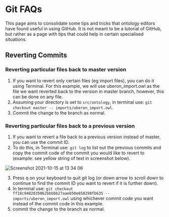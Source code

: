 # Git FAQs

This page aims to consolidate some tips and tricks that ontology editors have found useful in using GitHub. It is not meant to be a tutorial of GitHub, but rather as a page with tips that could help in certain specialised situations.

## Reverting Commits

### Reverting particular files back to master version

1. If you want to revert only certain files (eg import files), you can do it using Terminal. For this example, we will use uberon_import.owl as the file we want reverted back to the version in master branch, however, this can be done on any file.
2. Assuming your directory is set to `src/ontology`, in terminal use: `git checkout master -- imports/uberon_import.owl`. 
3. Commit the change to the branch as normal. 

### Reverting particular files back to a previous version

1. If you want to revert a file back to a previous version instead of master, you can use the commit ID.
2. To do this, in Terminal use: `git log` to list out the previous commits and copy the commit code of the commit you would like to revert to (example: see yellow string of text in screenshot below).
 
![Screenshot 2021-10-15 at 13 34 06](https://user-images.githubusercontent.com/76212760/137487473-987c9a4a-6e17-45fe-8a21-e029443784c4.png)

3. Press q on your keyboard to quit git log (or down arrow to scroll down to continue to find the commit ID you want to revert if it is further down).
4. In terminal use: `git checkout ff18c9482035062bbbbb27aaeb50e658298fb635 -- imports/uberon_import.owl` using whichever commit code you want instead of the commit code in this example.
5. commit the change to the branch as normal.
